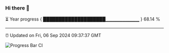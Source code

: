 ### Hi there 👋

⏳ Year progress { ████████████████████▁▁▁▁▁▁▁▁▁▁ } 68.14 %

---

⏰ Updated on Fri, 06 Sep 2024 09:37:37 GMT

![Progress Bar CI](https://github.com/IshwaranRudhara/GIT-ACTION/workflows/Progress%20Bar%20CI/badge.svg)
